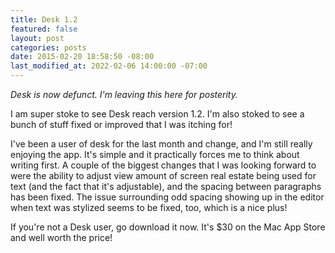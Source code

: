 ```yaml
---
title: Desk 1.2
featured: false
layout: post
categories: posts
date: 2015-02-20 18:58:50 -08:00
last_modified_at: 2022-02-06 14:00:00 -07:00
---
```


_Desk is now defunct. I'm leaving this here for posterity._

I am super stoke to see Desk reach version 1.2. I'm also stoked to see a bunch of stuff fixed or improved that I was itching for!

I've been a user of desk for the last month and change, and I'm still really enjoying the app. It's simple and it practically forces me to think about writing first. A couple of the biggest changes that I was looking forward to were the ability to adjust view amount of screen real estate being used for text (and the fact that it's adjustable), and the spacing between paragraphs has been fixed. The issue surrounding odd spacing showing up in the editor when text was stylized seems to be fixed, too, which is a nice plus!

If you're not a Desk user, go download it now. It's $30 on the Mac App Store and well worth the price!

